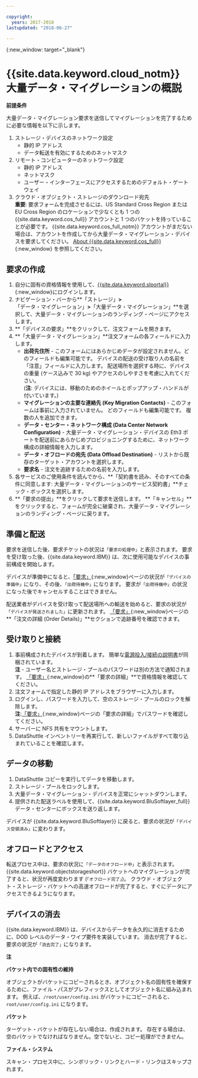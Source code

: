 ```yaml
---

copyright:
  years: 2017-2018
lastupdated: "2018-06-27"

---
```

{:new_window: target="_blank"}

# {{site.data.keyword.cloud_notm}} 大量データ・マイグレーションの概説

**前提条件**

大量データ・マイグレーション要求を送信してマイグレーションを完了するために必要な情報を以下に示します。

1. ストレージ・デバイスのネットワーク設定
   - 静的 IP アドレス
   - データ転送を有効にするためのネットマスク
2. リモート・コンピューターのネットワーク設定
   - 静的 IP アドレス
   - ネットマスク 
   - ユーザー・インターフェースにアクセスするためのデフォルト・ゲートウェイ
3. クラウド・オブジェクト・ストレージのダウンロード宛先 <br/>
   **重要**: 要求フォームを完成させるには、US Standard Cross Region または EU Cross Region のロケーションで少なくとも 1 つの {{site.data.keyword.cos_full}} アカウントと 1 つのバケットを持っていることが必要です。 {{site.data.keyword.cos_full_notm}} アカウントがまだない場合は、アカウントを作成してから大量データ・マイグレーション・デバイスを要求してください。 [About {{site.data.keyword.cos_full}}](https://console.bluemix.net/docs/services/cloud-object-storage/about-cos.html){:new_window} を参照してください。

## 要求の作成

1. 自分に固有の資格情報を使用して、[{{site.data.keyword.slportal}}](https://control.softlayer.com/){:new_window}にログインします。
2. ナビゲーション・バーから**「ストレージ」**>**「データ・マイグレーション」**>**「大量データ・マイグレーション」**を選択して、大量データ・マイグレーションのランディング・ページにアクセスします。
3. **「デバイスの要求」**をクリックして、注文フォームを開きます。
4. **「大量データ・マイグレーション」**注文フォームの各フィールドに入力します。
   - **出荷先住所** - このフォームにはあらかじめデータが設定されません。どのフィールドも編集可能です。 デバイスの配送の受け取り人の名前を「注意」フィールドに入力します。 配送場所を選択する時に、デバイスの重量 (ケース込みで 30 kg) やアクセスのしやすさを考慮に入れてください。 <br/> (**注**: デバイスには、移動のためのホイールとポップアップ・ハンドルが付いています。)
   - **マイグレーションの主要な連絡先 (Key Migration Contacts)** - このフォームは事前に入力されていません。 どのフィールドも編集可能です。 複数の人を追加できます。 
   - **データ・センター・ネットワーク構成 (Data Center Network Configuration)** - 大量データ・マイグレーション・デバイスの Eth3 ポートを配送前にあらかじめプロビジョニングするために、ネットワーク構成の詳細情報を入力します。
   - **データ・オフロードの宛先 (Data Offload Destination)** - リストから既存のターゲット・アカウントを選択します。
   - **要求名** - 注文を追跡するための名前を入力します。
5. 各サービスのご使用条件を読んでから、**「契約書を読み、そのすべての条件に同意します: 大量データ・マイグレーションのサービス契約書」**チェック・ボックスを選択します。
6. **「要求の提出」**をクリックして要求を送信します。 **「キャンセル」**をクリックすると、フォームが完全に破棄され、大量データ・マイグレーションのランディング・ページに戻ります。


## 準備と配送

要求を送信した後、要求チケットの状況は`「要求の処理中」`と表示されます。 要求を受け取った後、{{site.data.keyword.IBM}} は、次に使用可能なデバイスの事前構成を開始します。

デバイスが準備中になると、[「要求」](https://control.softlayer.com/storage/mdms){:new_window}ページの状況が`「デバイスの準備中」`になり、その後、`「出荷待機中」`になります。 要求が`「出荷待機中」`の状況になった後でキャンセルすることはできません。 

配送業者がデバイスを受け取って配送場所への輸送を始めると、要求の状況が`「デバイスが発送されました」`に更新されます。 [「要求」](https://control.softlayer.com/storage/mdms){:new_window}ページの**「注文の詳細 (Order Details)」**セクションで追跡番号を確認できます。


## 受け取りと接続

1. 事前構成されたデバイスが到着します。 簡単な[電源投入/接続の説明書](user-instructions.html)が同梱されています。 <br/>
  **注** - ユーザー名とストレージ・プールのパスワードは別の方法で通知されます。 [「要求」](https://control.softlayer.com/storage/mdms){:new_window}の**「要求の詳細」**で資格情報を確認してください。
2. 注文フォームで指定した静的 IP アドレスをブラウザーに入力します。
3. ログインし、パスワードを入力して、空のストレージ・プールのロックを解除します。 <br/>
   **注**:[「要求」](https://control.softlayer.com/storage/mdms){:new_window}ページの「要求の詳細」でパスワードを確認してください。
4. サーバーに NFS 共有をマウントします。
5. DataShuttle インベントリーを再実行して、新しいファイルがすべて取り込まれていることを確認します。

## データの移動
1. DataShuttle コピーを実行してデータを移動します。
2. ストレージ・プールをロックします。
3. 大量データ・マイグレーション・デバイスを正常にシャットダウンします。
4. 提供された配送ラベルを使用して、{{site.data.keyword.BluSoftlayer_full}} データ・センターにボックスを送り返します。

デバイスが {{site.data.keyword.BluSoftlayer}} に戻ると、要求の状況が`「デバイス受領済み」`に変わります。 

## オフロードとアクセス

転送プロセス中は、要求の状況に`「データのオフロード中」`と表示されます。 {{site.data.keyword.objectstorageshort}} バケットへのマイグレーションが完了すると、状況が再度変わります (`「オフロード完了」`)。 クラウド・オブジェクト・ストレージ・バケットへの高速オフロードが完了すると、すぐにデータにアクセスできるようになります。

## デバイスの消去

{{site.data.keyword.IBM}} は、デバイスからデータを永久的に消去するために、DOD レベルのデータ・ワイプ要件を実装しています。 消去が完了すると、要求の状況が`「消去完了」`になります。

**注**

**バケット内での固有性の維持**

オブジェクトがバケットにコピーされるとき、オブジェクト名の固有性を確保するために、ファイル・パスがプレフィックスとしてオブジェクト名に組み込まれます。 例えば、`/root/user/config.ini` がバケットにコピーされると、`root/user/config.ini` になります。

**バケット**

ターゲット・バケットが存在しない場合は、作成されます。 存在する場合は、空のバケットでなければなりません。空でないと、コピー処理ができません。  

**ファイル・システム**

スキャン・プロセス中に、シンボリック・リンクとハード・リンクはスキップされます。
